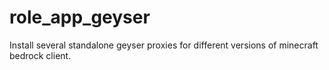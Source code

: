 # role_app_geyser
Install several standalone geyser proxies for different versions of minecraft bedrock client.
